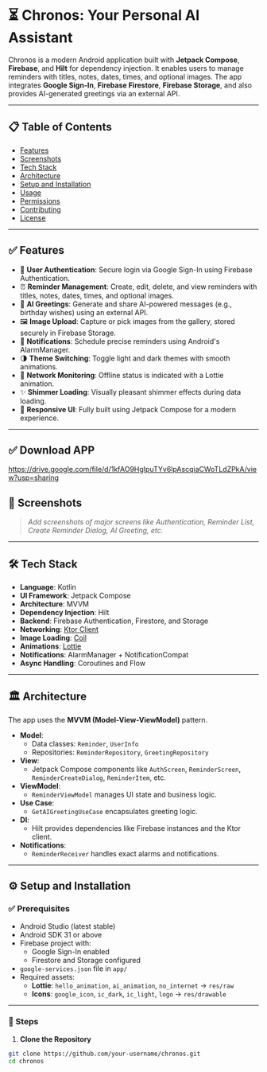 # ⏳ Chronos: Your Personal AI Assistant

Chronos is a modern Android application built with **Jetpack Compose**, **Firebase**, and **Hilt** for dependency injection. It enables users to manage reminders with titles, notes, dates, times, and optional images. The app integrates **Google Sign-In**, **Firebase Firestore**, **Firebase Storage**, and also provides AI-generated greetings via an external API.

---

## 📋 Table of Contents

- [Features](#features)
- [Screenshots](#screenshots)
- [Tech Stack](#tech-stack)
- [Architecture](#architecture)
- [Setup and Installation](#setup-and-installation)
- [Usage](#usage)
- [Permissions](#permissions)
- [Contributing](#contributing)
- [License](#license)

---

## ✅ Features

- 🔐 **User Authentication**: Secure login via Google Sign-In using Firebase Authentication.
- ⏰ **Reminder Management**: Create, edit, delete, and view reminders with titles, notes, dates, times, and optional images.
- 🤖 **AI Greetings**: Generate and share AI-powered messages (e.g., birthday wishes) using an external API.
- 🖼️ **Image Upload**: Capture or pick images from the gallery, stored securely in Firebase Storage.
- 🔔 **Notifications**: Schedule precise reminders using Android's AlarmManager.
- 🌗 **Theme Switching**: Toggle light and dark themes with smooth animations.
- 📡 **Network Monitoring**: Offline status is indicated with a Lottie animation.
- ✨ **Shimmer Loading**: Visually pleasant shimmer effects during data loading.
- 🧩 **Responsive UI**: Fully built using Jetpack Compose for a modern experience.

---
## ✅ Download APP
https://drive.google.com/file/d/1kfAO9HgIpuTYv6lpAscqiaCWoTLdZPkA/view?usp=sharing
## 📸 Screenshots

> _Add screenshots of major screens like Authentication, Reminder List, Create Reminder Dialog, AI Greeting, etc._

---

## 🛠 Tech Stack

- **Language**: Kotlin
- **UI Framework**: Jetpack Compose
- **Architecture**: MVVM
- **Dependency Injection**: Hilt
- **Backend**: Firebase Authentication, Firestore, and Storage
- **Networking**: [Ktor Client](https://ktor.io/)
- **Image Loading**: [Coil](https://coil-kt.github.io/coil/)
- **Animations**: [Lottie](https://airbnb.io/lottie/)
- **Notifications**: AlarmManager + NotificationCompat
- **Async Handling**: Coroutines and Flow

---

## 🏛️ Architecture

The app uses the **MVVM (Model-View-ViewModel)** pattern.

- **Model**: 
  - Data classes: `Reminder`, `UserInfo`
  - Repositories: `ReminderRepository`, `GreetingRepository`
- **View**: 
  - Jetpack Compose components like `AuthScreen`, `ReminderScreen`, `ReminderCreateDialog`, `ReminderItem`, etc.
- **ViewModel**: 
  - `ReminderViewModel` manages UI state and business logic.
- **Use Case**:
  - `GetAIGreetingUseCase` encapsulates greeting logic.
- **DI**: 
  - Hilt provides dependencies like Firebase instances and the Ktor client.
- **Notifications**:
  - `ReminderReceiver` handles exact alarms and notifications.

---

## ⚙️ Setup and Installation

### ✅ Prerequisites

- Android Studio (latest stable)
- Android SDK 31 or above
- Firebase project with:
  - Google Sign-In enabled
  - Firestore and Storage configured
- `google-services.json` file in `app/`
- Required assets:
  - **Lottie**: `hello_animation`, `ai_animation`, `no_internet` → `res/raw`
  - **Icons**: `google_icon`, `ic_dark`, `ic_light`, `logo` → `res/drawable`

---

### 🚀 Steps

1. **Clone the Repository**

```bash
git clone https://github.com/your-username/chronos.git
cd chronos
